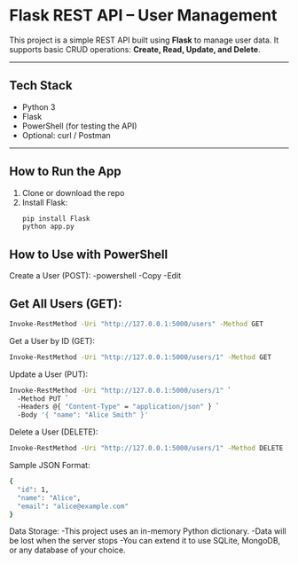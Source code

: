 # Flask REST API – User Management

This project is a simple REST API built using **Flask** to manage user data. It supports basic CRUD operations: **Create, Read, Update, and Delete**.

---

## Tech Stack

- Python 3
- Flask
- PowerShell (for testing the API)
- Optional: curl / Postman

---

## How to Run the App

1. Clone or download the repo
2. Install Flask:
   ```bash
   pip install Flask
   python app.py
   ```
## How to Use with PowerShell
Create a User (POST):
-powershell
-Copy
-Edit

## Get All Users (GET):
```bash
Invoke-RestMethod -Uri "http://127.0.0.1:5000/users" -Method GET
```
Get a User by ID (GET):
```bash
Invoke-RestMethod -Uri "http://127.0.0.1:5000/users/1" -Method GET
```
Update a User (PUT):
```bash
Invoke-RestMethod -Uri "http://127.0.0.1:5000/users/1" `
  -Method PUT `
  -Headers @{ "Content-Type" = "application/json" } `
  -Body '{ "name": "Alice Smith" }'
```
Delete a User (DELETE):
```bash
Invoke-RestMethod -Uri "http://127.0.0.1:5000/users/1" -Method DELETE
```
Sample JSON Format:
```bash
{
  "id": 1,
  "name": "Alice",
  "email": "alice@example.com"
}
```
Data Storage:
-This project uses an in-memory Python dictionary.
-Data will be lost when the server stops
-You can extend it to use SQLite, MongoDB, or any database of your choice.
